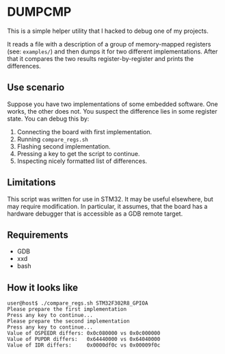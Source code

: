 # DUMPCMP

This is a simple helper utility that I hacked to debug one of my projects.

It reads a file with a description of a group of memory-mapped registers
(see: `examples/`) and then dumps it for two different implementations. After
that it compares the two results register-by-register and prints the
differences.

## Use scenario

Suppose you have two implementations of some embedded software. One works, the
other does not. You suspect the difference lies in some register state. You can
debug this by:

1. Connecting the board with first implementation.
2. Running `compare_regs.sh`
3. Flashing second implementation.
4. Pressing a key to get the script to continue.
5. Inspecting nicely formatted list of differences.

## Limitations

This script was written for use in STM32. It may be useful elsewhere, but may
require modification. In particular, it assumes, that the board has a hardware
debugger that is accessible as a GDB remote target.

## Requirements

- GDB
- xxd
- bash

## How it looks like

```
user@host$ ./compare_regs.sh STM32F302R8_GPIOA 
Please prepare the first implementation
Press any key to continue...
Please prepare the second implementation
Press any key to continue...
Value of OSPEEDR differs: 0x0c080000 vs 0x0c000000
Value of PUPDR differs:   0x64440000 vs 0x64040000
Value of IDR differs:     0x0000df0c vs 0x00009f0c
```
